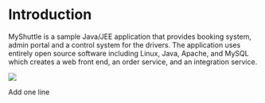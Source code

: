 # Introduction

MyShuttle is a sample Java/JEE application that provides booking system, admin portal and a control system for the drivers. The application uses entirely open source software including Linux, Java, Apache, and MySQL which creates a web front end, an order service, and an integration service.

![](https://vstsdemodata.visualstudio.com/aa2f337f-2dbf-4700-88e5-bf4f57f49cc6/_api/_versioncontrol/itemContent?repositoryId=14c9c1ce-2de9-4198-a252-3caca0305407&path=%2F1.png&version=GBmaster&contentOnly=true&__v=5)

Add one line